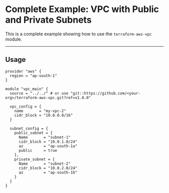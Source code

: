 # Complete Example: VPC with Public and Private Subnets

This is a complete example showing how to use the `terraform-aws-vpc` module.

---

## Usage

```hcl
provider "aws" {
  region = "ap-south-1"
}

module "vpc_main" {
  source = "../../" # or use "git::https://github.com/<your-org>/terraform-aws-vpc.git?ref=v1.0.0"

  vpc_config = {
    name       = "my-vpc-2"
    cidr_block = "10.0.0.0/16"
  }

  subnet_config = {
    public_subnet = {
      Name       = "subnet-1"
      cidr_block = "10.0.1.0/24"
      az         = "ap-south-1a"
      public     = true
    },
    private_subnet = {
      Name       = "subnet-2"
      cidr_block = "10.0.2.0/24"
      az         = "ap-south-1b"
    }
  }
}
```